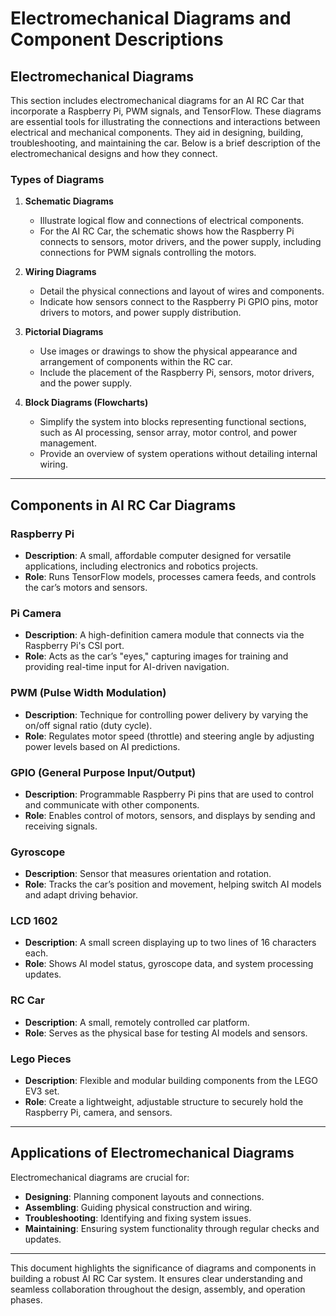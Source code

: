 # Electromechanical Diagrams and Component Descriptions

## **Electromechanical Diagrams**

This section includes electromechanical diagrams for an AI RC Car that incorporate a Raspberry Pi, PWM signals, and TensorFlow. These diagrams are essential tools for illustrating the connections and interactions between electrical and mechanical components. They aid in designing, building, troubleshooting, and maintaining the car. Below is a brief description of the electromechanical designs and how they connect. 

### **Types of Diagrams**

1. **Schematic Diagrams**  
   - Illustrate logical flow and connections of electrical components.  
   - For the AI RC Car, the schematic shows how the Raspberry Pi connects to sensors, motor drivers, and the power supply, including connections for PWM signals controlling the motors.  

2. **Wiring Diagrams**  
   - Detail the physical connections and layout of wires and components.  
   - Indicate how sensors connect to the Raspberry Pi GPIO pins, motor drivers to motors, and power supply distribution.

3. **Pictorial Diagrams**  
   - Use images or drawings to show the physical appearance and arrangement of components within the RC car.  
   - Include the placement of the Raspberry Pi, sensors, motor drivers, and the power supply.

4. **Block Diagrams (Flowcharts)**  
   - Simplify the system into blocks representing functional sections, such as AI processing, sensor array, motor control, and power management.  
   - Provide an overview of system operations without detailing internal wiring.

---

## **Components in AI RC Car Diagrams**

### **Raspberry Pi**
- **Description**: A small, affordable computer designed for versatile applications, including electronics and robotics projects.  
- **Role**: Runs TensorFlow models, processes camera feeds, and controls the car’s motors and sensors.  

### **Pi Camera**
- **Description**: A high-definition camera module that connects via the Raspberry Pi's CSI port.  
- **Role**: Acts as the car’s "eyes," capturing images for training and providing real-time input for AI-driven navigation.  

### **PWM (Pulse Width Modulation)**
- **Description**: Technique for controlling power delivery by varying the on/off signal ratio (duty cycle).  
- **Role**: Regulates motor speed (throttle) and steering angle by adjusting power levels based on AI predictions.

### **GPIO (General Purpose Input/Output)**
- **Description**: Programmable Raspberry Pi pins that are used to control and communicate with other components.  
- **Role**: Enables control of motors, sensors, and displays by sending and receiving signals.

### **Gyroscope**
- **Description**: Sensor that measures orientation and rotation.  
- **Role**: Tracks the car’s position and movement, helping switch AI models and adapt driving behavior.

### **LCD 1602**
- **Description**: A small screen displaying up to two lines of 16 characters each.  
- **Role**: Shows AI model status, gyroscope data, and system processing updates.

### **RC Car**
- **Description**: A small, remotely controlled car platform.  
- **Role**: Serves as the physical base for testing AI models and sensors.

### **Lego Pieces**
- **Description**: Flexible and modular building components from the LEGO EV3 set.  
- **Role**: Create a lightweight, adjustable structure to securely hold the Raspberry Pi, camera, and sensors.

---

## **Applications of Electromechanical Diagrams**

Electromechanical diagrams are crucial for:  
- **Designing**: Planning component layouts and connections.  
- **Assembling**: Guiding physical construction and wiring.  
- **Troubleshooting**: Identifying and fixing system issues.  
- **Maintaining**: Ensuring system functionality through regular checks and updates.  

---

This document highlights the significance of diagrams and components in building a robust AI RC Car system. It ensures clear understanding and seamless collaboration throughout the design, assembly, and operation phases.
